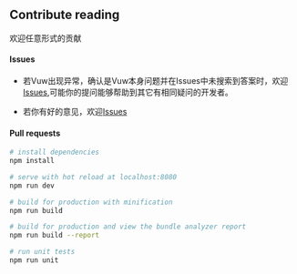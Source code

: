 ## Contribute reading

欢迎任意形式的贡献

#### Issues

- 若Vuw出现异常，确认是Vuw本身问题并在Issues中未搜索到答案时，欢迎[Issues](https://github.com/dlhandsome/vue-weapp/issues/new),可能你的提问能够帮助到其它有相同疑问的开发者。

- 若你有好的意见，欢迎[Issues](https://github.com/dlhandsome/vue-weapp/issues/new)

#### Pull requests

``` bash
# install dependencies
npm install

# serve with hot reload at localhost:8080
npm run dev

# build for production with minification
npm run build

# build for production and view the bundle analyzer report
npm run build --report

# run unit tests
npm run unit
```
